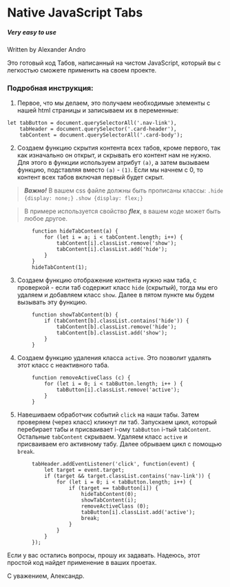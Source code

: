 # Native JavaScript Tabs
##### *Very easy to use*

Written by Alexander Andro

Это готовый код Табов, написанный на чистом JavaScript, который вы с легкостью сможете применить на своем проекте.

### Подробная инструкция:

1. Первое, что мы делаем, это получаем необходимые элементы с нашей html страницы и записываем их в переменные:
```
let tabButton = document.querySelectorAll('.nav-link'),
    tabHeader = document.querySelector('.card-header'),
    tabContent = document.querySelectorAll('.card-body');
```
2. Создаем функцию скрытия контента всех табов, кроме первого, так как изначально он открыт, и скрывать его контент нам не нужно. Для этого в функции используем атрибут `(a)`, а затем вызываем функцию, подставляя вместо `(a)` - `(1)`. Если мы начнем с 0, то контент        всех табов включая первый будет скрыт.

> ***Важно!*** В вашем css файле должны быть прописаны классы:
`.hide {display: none;}`
`.show {display: flex;}`

> В примере используется свойство ***flex***, в вашем коде может быть любое другое.
```
        function hideTabContent(a) {
            for (let i = a; i < tabContent.length; i++) {
                tabContent[i].classList.remove('show');
                tabContent[i].classList.add('hide');
            }
        }  
        hideTabContent(1);
```
3. Создаем функцию отображение контента нужно нам таба, с проверкой - если таб содержит класс `hide` (скрытый), тогда мы его удаляем и добавляем класс `show`. Далее в пятом пункте мы будем вызывать эту функцию.
```
        function showTabContent(b) {
            if (tabContent[b].classList.contains('hide')) {
                tabContent[b].classList.remove('hide');
                tabContent[b].classList.add('show');
            }
        }
```
4. Создаем функцию удаления класса `active`. Это позволит удалять этот класс с неактивного таба.
```
        function removeActiveClass (c) {
            for (let i = 0; i < tabButton.length; i++ ) {
                tabButton[i].classList.remove('active');
            }
        }
```
5. Навешиваем обработчик событий `click` на наши табы. Затем проверяем (через класс) кликнут ли таб. Запускаем цикл, который перебирает табы и присваивает i-ому `tabButton` i-тый `tabContent`. Остальные `tabContent` скрываем. Удаляем класс `active` и присваиваем его активному табу. Далее обрываем цикл с помощью `break`.
```
        tabHeader.addEventListener('click', function(event) {
            let target = event.target;
            if (target && target.classList.contains('nav-link')) {
                for (let i = 0; i < tabButton.length; i++) {
                    if (target == tabButton[i]) {
                        hideTabContent(0);
                        showTabContent(i);
                        removeActiveClass (0);               
                        tabButton[i].classList.add('active');
                        break;
                    }
                }
            }
        });
```


Если у вас остались вопросы, прошу их задавать. Надеюсь, этот простой код найдет применение в ваших проетах.

С уважением, Александр.
